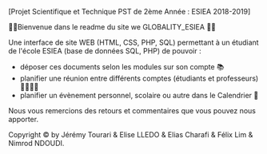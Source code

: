 [Projet Scientifique et Technique PST de 2ème Année : ESIEA 2018-2019]

🏫🏫Bienvenue dans le readme du site we GLOBALITY_ESIEA 🏫🏫


Une interface de site WEB (HTML, CSS, PHP, SQL) permettant à un étudiant de l'école ESIEA (base de données SQL, PHP) de pouvoir :
- déposer ces documents selon les modules sur son compte 📚
- planifier une réunion entre différents comptes (étudiants et professeurs) 👨‍💼👩‍💼
- planifier un évènement personnel, scolaire ou autre dans le Calendrier 📅


Nous vous remercions des retours et commentaires que vous pouvez nous apporter.

Copyright © by Jérémy Tourari & Elise LLEDO & Elias Charafi & Félix Lim & Nimrod NDOUDI. 

